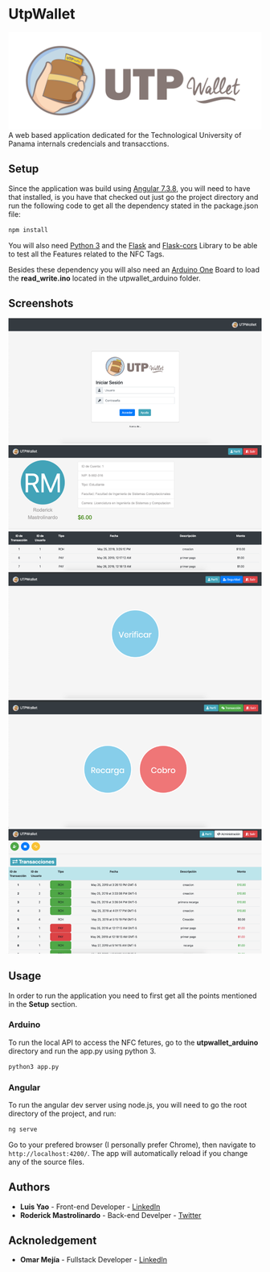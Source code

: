 # UtpWallet
![UTP Wallet Logo](src/assets/Logo.png)
A web based application dedicated for the Technological University of Panama internals credencials and transacctions.

## Setup
Since the application was build using [Angular 7.3.8](https://github.com/angular/angular-cli), you will need to have that installed, is you have that checked out just go the project directory and run the following code to get all the dependency stated in the package.json file:

```javascript
npm install
```

You will also need [Python 3](https://www.python.org/) and the [Flask](https://palletsprojects.com/p/flask/) and [Flask-cors](https://flask-cors.readthedocs.io/en/latest/) Library to be able to test all the Features related to the NFC Tags.

Besides these dependency you will also need an [Arduino One](https://store.arduino.cc/usa/arduino-uno-rev3) Board to load the **read_write.ino** located in the utpwallet_arduino folder.

## Screenshots
![Login](Screenshots/Login.png)
![Profile](Screenshots/Profile.png)
![Security](Screenshots/Security.png)
![Transactions](Screenshots/Transactions.png)
![Admin](Screenshots/Admin.png)

## Usage
In order to run the application you need to first get all the points mentioned in the **Setup** section.

### Arduino
To run the local API to access the NFC fetures, go to the **utpwallet_arduino** directory and run the app.py using python 3.

```python
python3 app.py
```

### Angular
To run the angular dev server using node.js, you will need to go the root directory of the project, and run:

```javascript
ng serve
```

Go to your prefered browser (I personally prefer Chrome), then navigate to `http://localhost:4200/`. The app will automatically reload if you change any of the source files.

## Authors
* **Luis Yao** - Front-end Developer - [LinkedIn](https://www.linkedin.com/in/luisyaoyang/)
* **Roderick Mastrolinardo** - Back-end Develper - [Twitter](https://twitter.com/RodMastro)

## Acknoledgement
* **Omar Mejía** - Fullstack Developer - [LinkedIn](https://www.linkedin.com/in/omar-mejia-35940a161/)